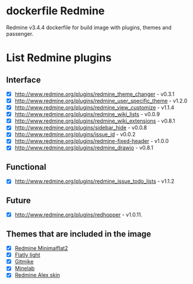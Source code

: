 
# dockerfile Redmine  

  Redmine v3.4.4 dockerfile for build image with plugins, themes and passenger.

# List Redmine plugins

## Interface

* [x] http://www.redmine.org/plugins/redmine_theme_changer - v0.3.1
* [x] http://www.redmine.org/plugins/redmine_user_specific_theme - v1.2.0
* [x] http://www.redmine.org/plugins/redmine_view_customize - v1.1.4
* [x] http://www.redmine.org/plugins/redmine_wiki_lists - v0.0.9
* [x] http://www.redmine.org/plugins/redmine_wiki_extensions - v0.8.1
* [x] http://www.redmine.org/plugins/sidebar_hide - v0.0.8  
* [x] http://www.redmine.org/plugins/issue_id - v0.0.2
* [x] http://www.redmine.org/plugins/redmine-fixed-header - v1.0.0
* [x] http://www.redmine.org/plugins/redmine_drawio - v0.8.1

## Functional

* [x] http://www.redmine.org/plugins/redmine_issue_todo_lists - v1.1.2

## Future

* [x] http://www.redmine.org/plugins/redhopper - v1.0.11.

## Themes that are included in the image

* [x] [Redmine Minimalflat2](https://github.com/akabekobeko/redmine-theme-minimalflat2)
* [x] [Flatly light](https://github.com/Nitrino/flatly_light_redmine)
* [x] [Gitmike](https://github.com/makotokw/redmine-theme-gitmike)
* [x] [Minelab](https://github.com/jjanusch/minelab)
* [x] [Redmine Alex skin](https://bitbucket.org/dkuk/redmine_alex_skin.git)
